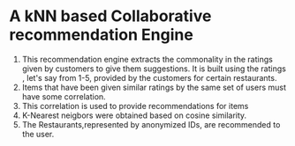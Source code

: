 # A kNN based Collaborative recommendation Engine

1) This recommendation engine extracts the commonality in the ratings given by customers to give them suggestions. It is built using the ratings , let's say from 1-5, provided by the customers for certain restaurants. 
2) Items that have been given similar ratings by the same set of users must have some correlation.
3) This correlation is used to provide recommendations for items 
4) K-Nearest neigbors were obtained based on cosine similarity.
5) The Restaurants,represented by anonymized IDs, are recommended to the user. 
